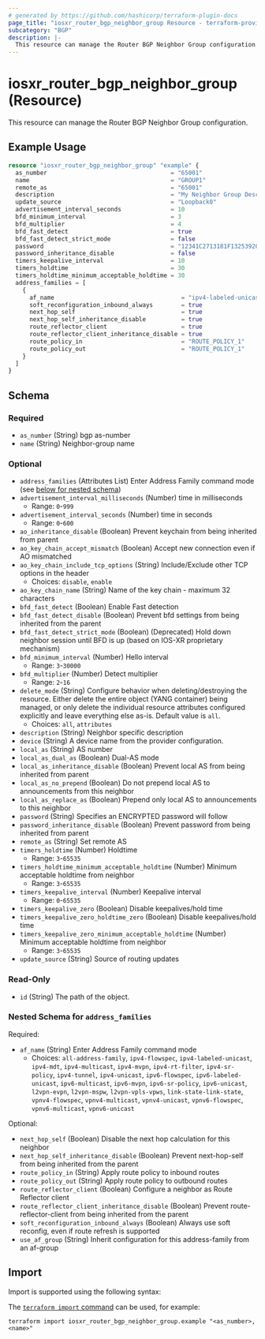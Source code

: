```yaml
---
# generated by https://github.com/hashicorp/terraform-plugin-docs
page_title: "iosxr_router_bgp_neighbor_group Resource - terraform-provider-iosxr"
subcategory: "BGP"
description: |-
  This resource can manage the Router BGP Neighbor Group configuration.
---
```


# iosxr_router_bgp_neighbor_group (Resource)

This resource can manage the Router BGP Neighbor Group configuration.

## Example Usage

```terraform
resource "iosxr_router_bgp_neighbor_group" "example" {
  as_number                                   = "65001"
  name                                        = "GROUP1"
  remote_as                                   = "65001"
  description                                 = "My Neighbor Group Description"
  update_source                               = "Loopback0"
  advertisement_interval_seconds              = 10
  bfd_minimum_interval                        = 3
  bfd_multiplier                              = 4
  bfd_fast_detect                             = true
  bfd_fast_detect_strict_mode                 = false
  password                                    = "12341C2713181F13253920"
  password_inheritance_disable                = false
  timers_keepalive_interval                   = 10
  timers_holdtime                             = 30
  timers_holdtime_minimum_acceptable_holdtime = 30
  address_families = [
    {
      af_name                                    = "ipv4-labeled-unicast"
      soft_reconfiguration_inbound_always        = true
      next_hop_self                              = true
      next_hop_self_inheritance_disable          = true
      route_reflector_client                     = true
      route_reflector_client_inheritance_disable = true
      route_policy_in                            = "ROUTE_POLICY_1"
      route_policy_out                           = "ROUTE_POLICY_1"
    }
  ]
}
```

<!-- schema generated by tfplugindocs -->
## Schema

### Required

- `as_number` (String) bgp as-number
- `name` (String) Neighbor-group name

### Optional

- `address_families` (Attributes List) Enter Address Family command mode (see [below for nested schema](#nestedatt--address_families))
- `advertisement_interval_milliseconds` (Number) time in milliseconds
  - Range: `0`-`999`
- `advertisement_interval_seconds` (Number) time in seconds
  - Range: `0`-`600`
- `ao_inheritance_disable` (Boolean) Prevent keychain from being inherited from parent
- `ao_key_chain_accept_mismatch` (Boolean) Accept new connection even if AO mismatched
- `ao_key_chain_include_tcp_options` (String) Include/Exclude other TCP options in the header
  - Choices: `disable`, `enable`
- `ao_key_chain_name` (String) Name of the key chain - maximum 32 characters
- `bfd_fast_detect` (Boolean) Enable Fast detection
- `bfd_fast_detect_disable` (Boolean) Prevent bfd settings from being inherited from the parent
- `bfd_fast_detect_strict_mode` (Boolean) (Deprecated) Hold down neighbor session until BFD is up (based on IOS-XR proprietary mechanism)
- `bfd_minimum_interval` (Number) Hello interval
  - Range: `3`-`30000`
- `bfd_multiplier` (Number) Detect multiplier
  - Range: `2`-`16`
- `delete_mode` (String) Configure behavior when deleting/destroying the resource. Either delete the entire object (YANG container) being managed, or only delete the individual resource attributes configured explicitly and leave everything else as-is. Default value is `all`.
  - Choices: `all`, `attributes`
- `description` (String) Neighbor specific description
- `device` (String) A device name from the provider configuration.
- `local_as` (String) AS number
- `local_as_dual_as` (Boolean) Dual-AS mode
- `local_as_inheritance_disable` (Boolean) Prevent local AS from being inherited from parent
- `local_as_no_prepend` (Boolean) Do not prepend local AS to announcements from this neighbor
- `local_as_replace_as` (Boolean) Prepend only local AS to announcements to this neighbor
- `password` (String) Specifies an ENCRYPTED password will follow
- `password_inheritance_disable` (Boolean) Prevent password from being inherited from parent
- `remote_as` (String) Set remote AS
- `timers_holdtime` (Number) Holdtime
  - Range: `3`-`65535`
- `timers_holdtime_minimum_acceptable_holdtime` (Number) Minimum acceptable holdtime from neighbor
  - Range: `3`-`65535`
- `timers_keepalive_interval` (Number) Keepalive interval
  - Range: `0`-`65535`
- `timers_keepalive_zero` (Boolean) Disable keepalives/hold time
- `timers_keepalive_zero_holdtime_zero` (Boolean) Disable keepalives/hold time
- `timers_keepalive_zero_minimum_acceptable_holdtime` (Number) Minimum acceptable holdtime from neighbor
  - Range: `3`-`65535`
- `update_source` (String) Source of routing updates

### Read-Only

- `id` (String) The path of the object.

<a id="nestedatt--address_families"></a>
### Nested Schema for `address_families`

Required:

- `af_name` (String) Enter Address Family command mode
  - Choices: `all-address-family`, `ipv4-flowspec`, `ipv4-labeled-unicast`, `ipv4-mdt`, `ipv4-multicast`, `ipv4-mvpn`, `ipv4-rt-filter`, `ipv4-sr-policy`, `ipv4-tunnel`, `ipv4-unicast`, `ipv6-flowspec`, `ipv6-labeled-unicast`, `ipv6-multicast`, `ipv6-mvpn`, `ipv6-sr-policy`, `ipv6-unicast`, `l2vpn-evpn`, `l2vpn-mspw`, `l2vpn-vpls-vpws`, `link-state-link-state`, `vpnv4-flowspec`, `vpnv4-multicast`, `vpnv4-unicast`, `vpnv6-flowspec`, `vpnv6-multicast`, `vpnv6-unicast`

Optional:

- `next_hop_self` (Boolean) Disable the next hop calculation for this neighbor
- `next_hop_self_inheritance_disable` (Boolean) Prevent next-hop-self from being inherited from the parent
- `route_policy_in` (String) Apply route policy to inbound routes
- `route_policy_out` (String) Apply route policy to outbound routes
- `route_reflector_client` (Boolean) Configure a neighbor as Route Reflector client
- `route_reflector_client_inheritance_disable` (Boolean) Prevent route-reflector-client from being inherited from the parent
- `soft_reconfiguration_inbound_always` (Boolean) Always use soft reconfig, even if route refresh is supported
- `use_af_group` (String) Inherit configuration for this address-family from an af-group

## Import

Import is supported using the following syntax:

The [`terraform import` command](https://developer.hashicorp.com/terraform/cli/commands/import) can be used, for example:

```shell
terraform import iosxr_router_bgp_neighbor_group.example "<as_number>,<name>"
```
